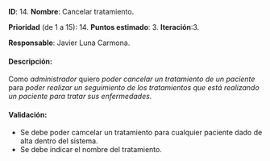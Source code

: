 **ID**: 14.
**Nombre**: Cancelar tratamiento.

**Prioridad** (de 1 a 15): 14.
**Puntos estimado**: 3.
**Iteración**:3.

**Responsable**: Javier Luna Carmona.

#### Descripción:

Como _administrador_ quiero _poder cancelar un tratamiento de un paciente_ para _poder realizar un seguimiento de los tratamientos que está realizando un paciente para tratar sus enfermedades_.

#### Validación:

*   Se debe poder camcelar un tratamiento para cualquier paciente dado de alta dentro del sistema.
*   Se debe indicar el nombre del tratamiento.